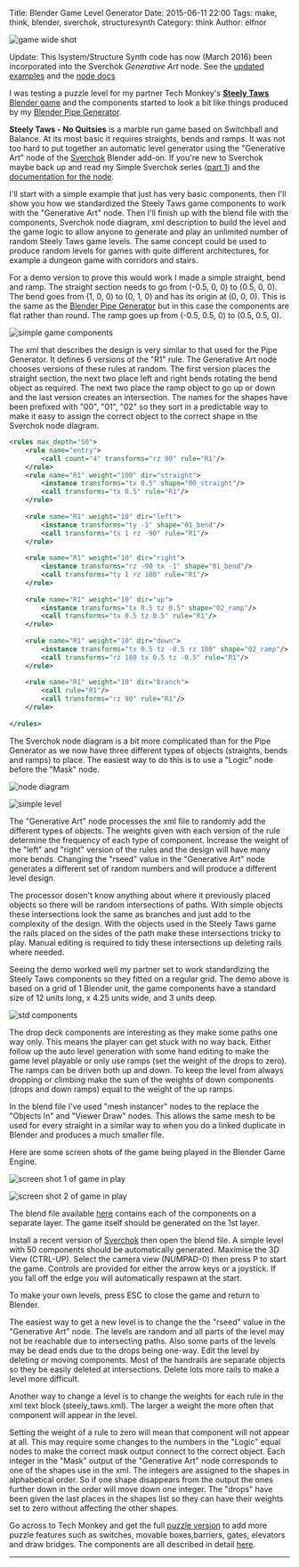 Title: Blender Game Level Generator
Date: 2015-06-11 22:00
Tags: make, think, blender, sverchok, structuresynth
Category: think
Author: elfnor

![game wide shot](./images/level_gen_STD_ramps_render_017.png)

Update: This lsystem/Structure Synth code has now (March 2016) been incorporated into the Sverchok *Generative Art* node. See the [updated examples]({filename}generative_art_example_updates.md) and the [node docs]({filename}generative_art_docs.md)

I was testing a puzzle level for my partner Tech Monkey's [__Steely Taws__ Blender game](http://www.techmonkeybusiness.com/steely-taws-puzzle-game-v1.html) and the components started to look a bit like things produced by my [Blender Pipe Generator]({filename}blender_pipe_generator.md). 

__Steely Taws - No Quitsies__ is a marble run game based on Switchball and Balance. At its most basic it requires straights, bends and ramps. It was not too hard to put together an automatic level generator using the "Generative Art" node of the [Sverchok](https://github.com/nortikin/sverchok) Blender add-on. If you're new to Sverchok maybe back up and read my Simple Sverchok series ([part 1]({filename}simple_sverchok_01.md)) and the [documentation for the node](https://github.com/nortikin/sverchok/blob/master/docs/nodes/generator/generative_art.rst).

I'll start with a simple example that just has very basic components, then I'll show you how we standardized the Steely Taws game components to work with the "Generative Art" node. Then I'll finish up with the blend file with the components, Sverchok node diagram, xml description to build the level and the game logic to allow anyone to generate and play an unlimited number of random Steely Taws game levels. The same concept could be used to produce random levels for games with quite different architectures, for example a dungeon game with corridors and stairs.

For a demo version to prove this would work I made a simple straight, bend and ramp. The straight section needs to go from (-0.5, 0, 0) to (0.5, 0, 0). The bend goes from (1, 0, 0) to (0, 1, 0) and has its origin at (0, 0, 0). This is the same as the [Blender Pipe Generator]({filename}blender_pipe_generator.md) but in this case the components are flat rather than round. The ramp goes up from (-0.5, 0.5, 0) to (0.5, 0.5, 0).

![simple game components](./images/simple_components.png)

The xml that describes the design is very similar to that used for the Pipe Generator. It defines 6 versions of the "R1" rule. The Generative Art node chooses versions of these rules at random. The first version places the straight section, the next two place left and right bends rotating the bend object as required. The next two place the ramp object to go up or down and the last version creates an intersection. The names for the shapes have been prefixed with "00", "01", "02" so they  sort in a predictable way to make it easy to assign the correct object to the correct shape in the Sverchok node diagram. 

```xml
<rules max_depth="50">
    <rule name="entry">
        <call count="4" transforms="rz 90" rule="R1"/>
    </rule>
    <rule name="R1" weight="100" dir="straight">
        <instance transforms="tx 0.5" shape="00_straight"/>
        <call transforms="tx 0.5" rule="R1"/>
    </rule>
    
    <rule name="R1" weight="10" dir="left">
        <instance transforms="ty -1" shape="01_bend"/>
        <call transforms="tx 1 rz -90" rule="R1"/>
    </rule>
    
    <rule name="R1" weight="10" dir="right">
        <instance transforms="rz -90 tx -1" shape="01_bend"/>
        <call transforms="ty 1 rz 180" rule="R1"/>
    </rule>
    
    <rule name="R1" weight="10" dir="up">
        <instance transforms="tx 0.5 tz 0.5" shape="02_ramp"/>
        <call transforms="tx 0.5 tz 0.5" rule="R1"/>
    </rule>
    
    <rule name="R1" weight="10" dir="down">
        <instance transforms="tx 0.5 tz -0.5 rz 180" shape="02_ramp"/>
        <call transforms="rz 180 tx 0.5 tz -0.5" rule="R1"/>
    </rule>
    
    <rule name="R1" weight="10" dir="branch">
        <call rule="R1"/>
        <call transforms="rz 90" rule="R1"/>
    </rule>
            
</rules>

```

The Sverchok node diagram is a bit more complicated than for the Pipe Generator as we now have three different types of objects (straights, bends and ramps) to place. The easiest way to do this is to use a "Logic" node before the "Mask" node.

![node diagram](./images/level_gen_demo_nodes.png)

![simple level](./images/level_gen_demo.blend1.png)

The "Generative Art" node processes the xml file to randomly add the different types of objects. The weights given with each version of the rule determine the frequency of each type of component. Increase the weight of the "left" and "right" version of the rules and the design will have many more bends. Changing the "rseed" value in the "Generative Art" node generates a different set of random numbers and will produce a different level design.

The processor dosen't know anything about where it previously placed objects so there will be random intersections of paths. With simple objects these intersections look the same as branches and just add to the complexity of the design.  With the objects used in the Steely Taws game the rails placed on the sides of the path make these intersections tricky to play. Manual editing is required to tidy these intersections up deleting rails where needed. 

Seeing the demo worked well my partner set to work standardizing the Steely Taws components so they fitted on a regular grid. The demo above is based on a grid of 1 Blender unit, the game components have a standard size of 12 units long, x 4.25 units wide, and 3 units deep.

![std components](./images/STD_Components-sml.png)

The drop deck components are interesting as they make some paths one way only. This means the player can get stuck with no way back. Either follow up the auto level generation with some hand editing to make the game level playable or only use ramps (set the weight of the drops to zero). The ramps can be driven both up and down. To keep the level from always dropping or climbing make the sum of the weights of down components (drops and down ramps) equal to the weight of the up ramps.

In the blend file I've used "mesh instancer" nodes to the replace the "Objects In" and "Viewer Draw" nodes. This allows the same mesh to be used for every straight in a similar way to when you do  a linked duplicate in Blender and produces a much smaller file.

Here are some screen shots of the game being played in the Blender Game Engine.

![screen shot 1 of game in play](./images/steely_taws_screenshot_1.png)

![screen shot 2 of game in play](./images/steely_taws_screenshot_2.png)

The blend file available [here](./downloads/steely_taws_level_gen.blend) contains each of the components on a separate layer. The game itself should be generated on the 1st layer.

Install a recent version of [Sverchok](https://github.com/nortikin/sverchok) then open the blend file. A simple level with 50 components should be automatically generated. Maximise the 3D View (CTRL-UP). Select the  camera view (NUMPAD-0) then press P to start the game. Controls are provided for either the arrow keys or a joystick. If you fall off the edge you will automatically respawn at the start.

To make your own levels, press ESC to close the game and return to Blender. 

The easiest way to get a new level is to change the the "rseed" value in the "Generative Art" node. The levels are random and all parts of the level may not be reachable due to intersecting paths. Also some parts of the levels may be dead ends due to the drops being one-way. Edit the level by deleting or moving components. Most of the handrails are separate objects so they be easily deleted at intersections. Delete lots more rails to make a level more difficult.

Another way to change a level is to change the weights for each rule in the xml text block (steely_taws.xml). The larger a weight the more often that component will appear in the level. 

Setting the weight of a rule to zero will mean that component will not appear at all. This may require some changes to the numbers in the "Logic" equal nodes to make the correct mask output connect to the correct object. Each integer in the "Mask" output of the "Generative Art" node corresponds to one of the shapes use in the xml. The integers are assigned to the shapes in alphabetical order. So if one shape disappears from the output the ones further down in the order will move down one integer. The "drops" have been given the last places in the shapes list so they can have their weights set to zero without affecting the other shapes. 

Go across to Tech Monkey and get the full [puzzle version](http://www.techmonkeybusiness.com/steely-taws-puzzle-game-v1.html) to add more puzzle features such as switches, movable boxes,barriers, gates, elevators and draw bridges. The components are all described in detail [here](http://www.techmonkeybusiness.com/steely-taws-components.html).

----------------------------------------------------------------------






